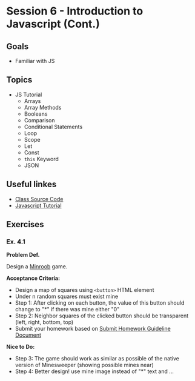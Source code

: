 # Session 6 - Introduction to Javascript (Cont.)
## Goals
* Familiar with JS

## Topics

* JS Tutorial
  * Arrays
  * Array Methods
  * Booleans
  * Comparison
  * Conditional Statements
  * Loop
  * Scope
  * Let
  * Const
  * `this` Keyword
  * JSON


## Useful linkes
- [Class Source Code](https://github.com/zahrakbri/react-class/blob/Session-6/)
- [Javascript Tutorial](https://www.w3schools.com/js/default.asp)

## Exercises

### Ex. 4.1

**Problem Def.**

Design a [Minroob](https://en.wikipedia.org/wiki/Minesweeper_(video_game)) game.

**Acceptance Criteria:**
* Design a map of squares using `<button>` HTML element
* Under n random squares must exist mine
* Step 1: After clicking on each button, the value of this button should change to "*" if there was mine either "0"
* Step 2: Neighbor squares of the clicked button should be transparent (left, right, bottom, top)
* Submit your homework based on [Submit Homework Guideline Document](https://github.com/zahrakbri/react-class#submit-homeworks-guideline)

**Nice to Do:**
* Step 3: The game should work as similar as possible of the native version of Minesweeper (showing possible mines near)
* Step 4: Better design! use mine image instead of "*" text and ...

